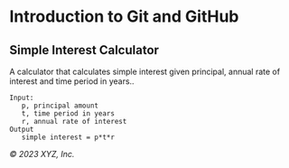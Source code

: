 # Introduction to Git and GitHub

## Simple Interest Calculator

A calculator that calculates simple interest given principal, annual rate of interest and time period in years..

```
Input:
   p, principal amount
   t, time period in years
   r, annual rate of interest
Output
   simple interest = p*t*r
```

_© 2023 XYZ, Inc._
